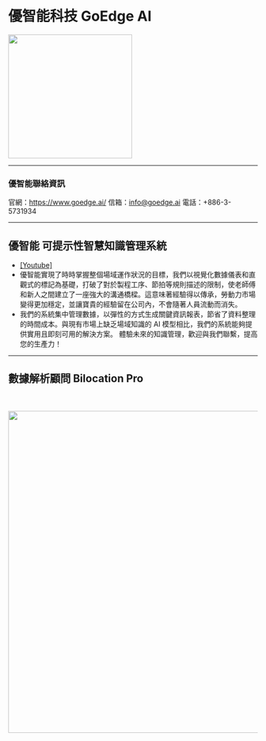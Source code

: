 # 優智能科技 GoEdge AI

<img src="https://github.com/user-attachments/assets/69bf7771-6130-4658-b259-320a0894388f" width=250>

---
### 優智能聯絡資訊 
官網：https://www.goedge.ai/
信箱：info@goedge.ai
電話：+886-3-5731934


---
## 優智能 可提示性智慧知識管理系統 
* [[Youtube]](https://www.youtube.com/watch?v=k2uNs0cR_lA)
* 優智能實現了時時掌握整個場域運作狀況的目標，我們以視覺化數據儀表和直觀式的標記為基礎，打破了對於製程工序、節拍等規則描述的限制，使老師傅和新人之間建立了一座強大的溝通橋樑。這意味著經驗得以傳承，勞動力市場變得更加穩定，並讓寶貴的經驗留在公司內，不會隨著人員流動而消失。
* 我們的系統集中管理數據，以彈性的方式生成關鍵資訊報表，節省了資料整理的時間成本。與現有市場上缺乏場域知識的 AI 模型相比，我們的系統能夠提供實用且即刻可用的解決方案。
體驗未來的知識管理，歡迎與我們聯繫，提高您的生產力！

---
## 數據解析顧問 Bilocation Pro
<br/><br/>
<img src="https://github.com/user-attachments/assets/9854dec0-4c06-4efd-9546-32bcc66092c3" width=650>
<br/><br/>

